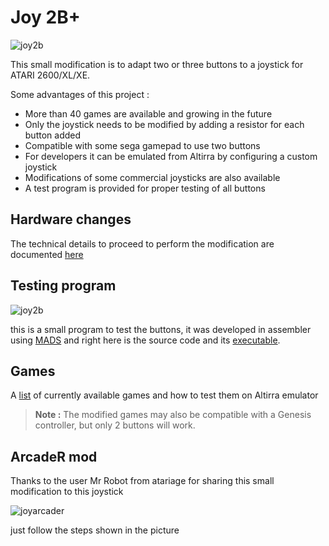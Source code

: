 # Joy 2B+

![joy2b](https://github.com/ascrnet/TestJoy2B/blob/master/img/joy2bplus.png)

This small modification is to adapt two or three buttons to a joystick for ATARI 2600/XL/XE.

Some advantages of this project :

 - More than 40 games are available and growing in the future
 - Only the joystick needs to be modified by adding a resistor for each button added
 - Compatible with some sega gamepad to use two buttons
 - For developers it can be emulated from Altirra by configuring a custom joystick
 - Modifications of some commercial joysticks are also available
 - A test program is provided for proper testing of all buttons


## Hardware changes

The technical details to proceed to perform the modification are documented [here](../../wiki/Instructions)


## Testing program

![joy2b](https://github.com/ascrnet/TestJoy2B/blob/master/img/testjoy2b.png)

this is a small program to test the buttons, it was developed in assembler using [MADS](http://mads.atari8.info) and right here is the source code and its [executable](https://github.com/ascrnet/Joy2Bplus/releases/tag/1.2).


## Games

A [list](https://github.com/ascrnet/Joy2Bplus/wiki/Games) of currently available games and how to test them on Altirra emulator

> **Note :** The modified games may also be compatible with a Genesis controller, but only 2 buttons will work. 


## ArcadeR mod

Thanks to the user Mr Robot from atariage for sharing this small modification to this joystick

![joyarcader](https://github.com/ascrnet/TestJoy2B/blob/master/img/arcaderJoy.jpeg|width=600px)

just follow the steps shown in the picture
